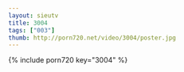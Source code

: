 ```yaml
--- 
layout: sieutv
title: 3004
tags: ["003"]
thumb: http://porn720.net/video/3004/poster.jpg
---
```

{% include porn720 key="3004" %} 
